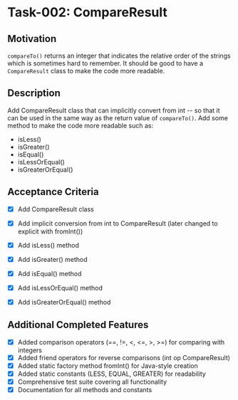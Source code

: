# Task-002: CompareResult

## Motivation

`compareTo()` returns an integer that indicates the relative order of the strings
  which is sometimes hard to remember.
It should be good to have a `CompareResult` class to make the code more readable.

## Description

Add CompareResult class that can implicitly convert from int -- so that it can be used in the same way as the return value of `compareTo()`. 
Add some method to make the code more readable such as:

- isLess()
- isGreater()
- isEqual()
- isLessOrEqual()
- isGreaterOrEqual()


## Acceptance Criteria

- [x] Add CompareResult class
- [x] Add implicit conversion from int to CompareResult (later changed to explicit with fromInt())
- [x] Add isLess() method
- [x] Add isGreater() method
- [x] Add isEqual() method
- [x] Add isLessOrEqual() method
- [x] Add isGreaterOrEqual() method


## Additional Completed Features

- [x] Added comparison operators (==, !=, <, <=, >, >=) for comparing with integers
- [x] Added friend operators for reverse comparisons (int op CompareResult)
- [x] Added static factory method fromInt() for Java-style creation
- [x] Added static constants (LESS, EQUAL, GREATER) for readability
- [x] Comprehensive test suite covering all functionality
- [x] Documentation for all methods and constants

